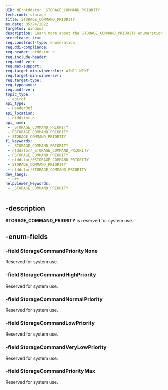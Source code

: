 ```yaml
---
UID: NE:ntddstor._STORAGE_COMMAND_PRIORITY
tech.root: storage
title: STORAGE_COMMAND_PRIORITY
ms.date: 05/24/2022
targetos: Windows
description: Learn more about the STORAGE_COMMAND_PRIORITY enumeration.
prerelease: true
req.construct-type: enumeration
req.ddi-compliance: 
req.header: ntddstor.h
req.include-header: 
req.kmdf-ver: 
req.max-support: 
req.target-min-winverclnt: WIN11_NEXT
req.target-min-winversvr: 
req.target-type: 
req.typenames: 
req.umdf-ver: 
topic_type:
 - apiref
api_type:
 - HeaderDef
api_location:
 - ntddstor.h
api_name:
 - _STORAGE_COMMAND_PRIORITY
 - PSTORAGE_COMMAND_PRIORITY
 - STORAGE_COMMAND_PRIORITY
f1_keywords:
 - _STORAGE_COMMAND_PRIORITY
 - ntddstor/_STORAGE_COMMAND_PRIORITY
 - PSTORAGE_COMMAND_PRIORITY
 - ntddstor/PSTORAGE_COMMAND_PRIORITY
 - STORAGE_COMMAND_PRIORITY
 - ntddstor/STORAGE_COMMAND_PRIORITY
dev_langs:
 - c++
helpviewer_keywords:
 - _STORAGE_COMMAND_PRIORITY
---
```


## -description

**STORAGE_COMMAND_PRIORITY** is reserved for system use.

## -enum-fields

### -field StorageCommandPriorityNone

Reserved for system use.

### -field StorageCommandHighPriority

Reserved for system use.

### -field StorageCommandNormalPriority

Reserved for system use.

### -field StorageCommandLowPriority

Reserved for system use.

### -field StorageCommandVeryLowPriority

Reserved for system use.

### -field StorageCommandPriorityMax

Reserved for system use.
